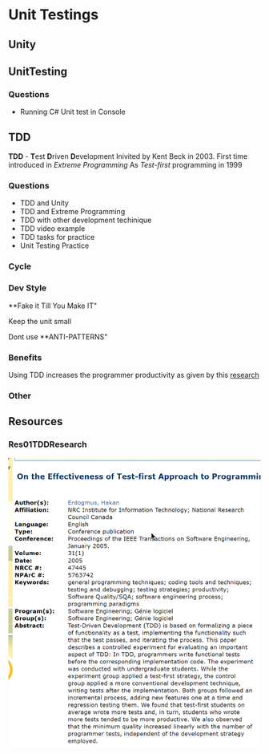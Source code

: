 # Unit Testings

## Unity 

## UnitTesting

### Questions

- Running C# Unit test in Console

## TDD

**TDD** - **T**est **D**riven **D**evelopment
Inivited by Kent Beck  in 2003.
First time introduced in *Extreme Programming* 
As *Test-first* programming in 1999


### Questions

- TDD and Unity
- TDD and Extreme Programming
- TDD with other development techinique 
- TDD video example
- TDD tasks for practice
- Unit Testing Practice

### Cycle

### Dev Style

**Fake it Till You Make IT"

Keep the unit small

Dont use **ANTI-PATTERNS"

### Benefits

Using TDD increases the programmer productivity as given by this [research](###Res01TDDResearch)


### Other

## Resources

### Res01TDDResearch

![TDDProductivityReasearch](res/TDD-IndividualProductivityReserach.png)

